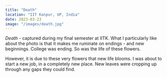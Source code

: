 ```yaml
---
title: "Death"
location: "IIT Kanpur, UP, India"
date: 2023-03-23
image: "/images/death.jpg"
---
```


_Death_ - captured during my final semester at IITK. What I particularly like about the photo is that it makes me ruminate on endings - and new beginnings. College was ending. So was the life of these flowers.

However, it is due to these very flowers that new life blooms. I was about to start a new job, in a completely new place. New leaves were cropping up through any gaps they could find.